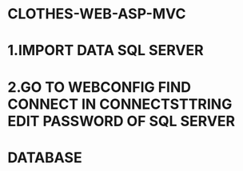 # CLOTHES-WEB-ASP-MVC
# 1.IMPORT DATA SQL SERVER
# 2.GO TO WEBCONFIG FIND CONNECT IN CONNECTSTTRING EDIT PASSWORD OF SQL SERVER 
# DATABASE 
